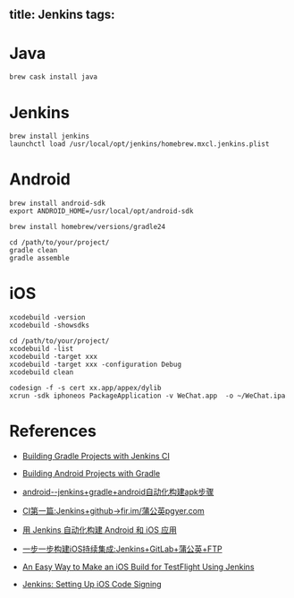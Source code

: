 title: Jenkins
tags:
---

# Java

```
brew cask install java
```

# Jenkins

```
brew install jenkins
launchctl load /usr/local/opt/jenkins/homebrew.mxcl.jenkins.plist
```

# Android

```
brew install android-sdk
export ANDROID_HOME=/usr/local/opt/android-sdk

brew install homebrew/versions/gradle24

cd /path/to/your/project/
gradle clean
gradle assemble
```

# iOS

```
xcodebuild -version
xcodebuild -showsdks

cd /path/to/your/project/
xcodebuild -list
xcodebuild -target xxx
xcodebuild -target xxx -configuration Debug
xcodebuild clean

codesign -f -s cert xx.app/appex/dylib
xcrun -sdk iphoneos PackageApplication -v WeChat.app  -o ~/WeChat.ipa
```

# References
- [Building Gradle Projects with Jenkins CI](https://github.com/codepath/android_guides/wiki/Building-Gradle-Projects-with-Jenkins-CI)
- [Building Android Projects with Gradle](https://spring.io/guides/gs/gradle-android/)
- [android--jenkins+gradle+android自动化构建apk步骤](http://blog.csdn.net/ymlxku/article/details/39962481)

- [CI第一篇:Jenkins+github->fir.im/蒲公英pgyer.com](http://www.jianshu.com/p/a501153c9d59)
- [用 Jenkins 自动化构建 Android 和 iOS 应用](http://android.jobbole.com/82423/)
- [一步一步构建iOS持续集成:Jenkins+GitLab+蒲公英+FTP](http://www.jianshu.com/p/c69deb29720d)
- [An Easy Way to Make an iOS Build for TestFlight Using Jenkins](http://blog.zymr.com/jenkins-integration-with-ios-3)
- [Jenkins: Setting Up iOS Code Signing](http://www.egeek.me/2015/04/12/jenkins-setting-up-ios-code-signing/)
